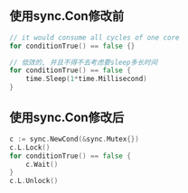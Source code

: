 ## 使用sync.Con修改前
```go
// it would consume all cycles of one core
for conditionTrue() == false {}

// 低效的, 并且不得不去考虑要sleep多长时间
for conditionTrue() == false {
    time.Sleep(1*time.Millisecond)
}
```
## 使用sync.Con修改后
```go
c := sync.NewCond(&sync.Mutex{})
c.L.Lock()
for conditionTrue() == false {
	c.Wait()
}
c.L.Unlock()
```